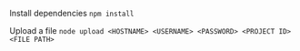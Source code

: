 Install dependencies
```npm install```

Upload a file
```node upload <HOSTNAME> <USERNAME> <PASSWORD> <PROJECT ID> <FILE PATH>```
